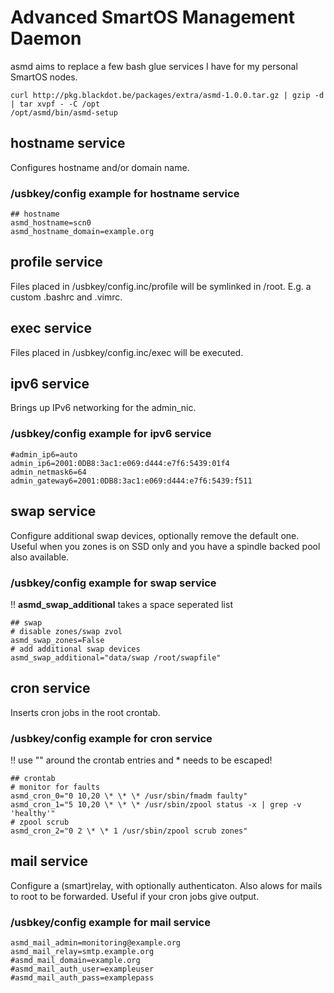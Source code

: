 # Advanced SmartOS Management Daemon
asmd aims to replace a few bash glue services 
 I have for my personal SmartOS nodes.

```
curl http://pkg.blackdot.be/packages/extra/asmd-1.0.0.tar.gz | gzip -d | tar xvpf - -C /opt
/opt/asmd/bin/asmd-setup
```

## hostname service
Configures hostname and/or domain name.
### /usbkey/config example for hostname service
```
## hostname
asmd_hostname=scn0
asmd_hostname_domain=example.org
```

## profile service
Files placed in /usbkey/config.inc/profile will be symlinked in 
 /root. E.g. a custom .bashrc and .vimrc.

## exec service
Files placed in /usbkey/config.inc/exec will be executed.

## ipv6 service
Brings up IPv6 networking for the admin_nic.
### /usbkey/config example for ipv6 service
```
#admin_ip6=auto
admin_ip6=2001:0DB8:3ac1:e069:d444:e7f6:5439:01f4
admin_netmask6=64
admin_gateway6=2001:0DB8:3ac1:e069:d444:e7f6:5439:f511
```

## swap service
Configure additional swap devices, optionally remove the default one.
Useful when you zones is on SSD only and you have a spindle backed pool also available.
### /usbkey/config example for swap service
!! **asmd_swap_additional** takes a space seperated list
```
## swap
# disable zones/swap zvol
asmd_swap_zones=False
# add additional swap devices
asmd_swap_additional="data/swap /root/swapfile"
```

## cron service
Inserts cron jobs in the root crontab.
### /usbkey/config example for cron service
!! use "" around the crontab entries and * needs to be escaped!
```
## crontab
# monitor for faults
asmd_cron_0="0 10,20 \* \* \* /usr/sbin/fmadm faulty"
asmd_cron_1="5 10,20 \* \* \* /usr/sbin/zpool status -x | grep -v 'healthy'"
# zpool scrub
asmd_cron_2="0 2 \* \* 1 /usr/sbin/zpool scrub zones"
```

## mail service
Configure a (smart)relay, with optionally authenticaton.
Also alows for mails to root to be forwarded. Useful if your cron jobs give output.
### /usbkey/config example for mail service
```
asmd_mail_admin=monitoring@example.org
asmd_mail_relay=smtp.example.org
#asmd_mail_domain=example.org
#asmd_mail_auth_user=exampleuser
#asmd_mail_auth_pass=examplepass
```
